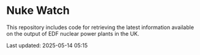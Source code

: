 # Nuke Watch

This repository includes code for retrieving the latest information available on the output of EDF nuclear power plants in the UK.

Last updated: 2025-05-14 05:15